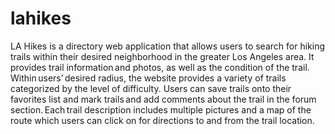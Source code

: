 # lahikes

LA Hikes is a directory web application that allows users to search for hiking trails within their desired neighborhood in the greater Los Angeles area. It provides trail information and photos, as well as the condition of the trail. Within users’ desired radius, the website provides a variety of trails categorized by the level of difficulty. Users can save trails onto their favorites list and mark trails and add comments about the trail in the forum section. Each trail description includes multiple pictures and a map of the route which users can click on for directions to and from the trail location.  

